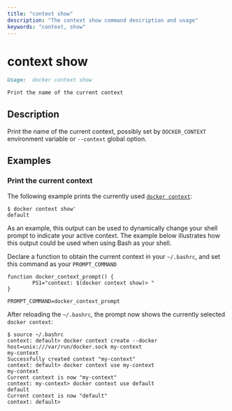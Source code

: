 ```yaml
---
title: "context show"
description: "The context show command description and usage"
keywords: "context, show"
---
```


# context show

```markdown
Usage:  docker context show

Print the name of the current context
```

## Description

Print the name of the current context, possibly set by `DOCKER_CONTEXT` environment
variable or `--context` global option.

## Examples

### Print the current context

The following example prints the currently used [`docker context`](context.md):

```console
$ docker context show'
default
```

As an example, this output can be used to dynamically change your shell prompt
to indicate your active context. The example below illustrates how this output
could be used when using Bash as your shell.

Declare a function to obtain the current context in your `~/.bashrc`, and set
this command as your `PROMPT_COMMAND`

```console
function docker_context_prompt() {
        PS1="context: $(docker context show)> "
}

PROMPT_COMMAND=docker_context_prompt
```

After reloading the `~/.bashrc`, the prompt now shows the currently selected
`docker context`:

```console
$ source ~/.bashrc
context: default> docker context create --docker host=unix:///var/run/docker.sock my-context
my-context
Successfully created context "my-context"
context: default> docker context use my-context
my-context
Current context is now "my-context"
context: my-context> docker context use default
default
Current context is now "default"
context: default>
```
